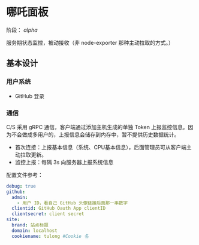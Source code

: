 # 哪吒面板

阶段： *alpha*

服务期状态监控，被动接收（非 node-exporter 那种主动拉取的方式。）

## 基本设计

### 用户系统

- GitHub 登录

### 通信

C/S 采用 gRPC 通信，客户端通过添加主机生成的单独 Token 上报监控信息。因为不会做成多用户的，上报信息会储存到内存中，暂不提供历史数据统计。

- 首次连接：上报基本信息（系统、CPU基本信息），后面管理员可从客户端主动拉取更新。
- 监控上报：每隔 3s 向服务器上报系统信息

配置文件参考：

```yaml
debug: true
github:
  admin:
    - 用户 ID，看自己 GitHub 头像链接后面那一串数字
  clientid: GitHub Oauth App clientID
  clientsecret: client secret
site:
  brand: 站点标题
  domain: localhost
  cookiename: tulong #Cookie 名
```
